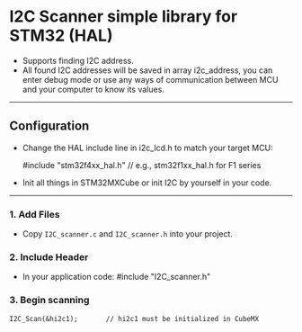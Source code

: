# I2C Scanner simple library for STM32 (HAL)
- Supports finding I2C address.
- All found I2C addresses will be saved in array i2c_address, you can enter debug mode or use any ways of communication between MCU and your computer to know its values.
---

## Configuration
- Change the HAL include line in i2c_lcd.h to match your target MCU:

	#include "stm32f4xx_hal.h"   // e.g., stm32f1xx_hal.h for F1 series


- Init all things in STM32MXCube or init I2C by yourself in your code. 
---

### 1. Add Files
- Copy `I2C_scanner.c` and `I2C_scanner.h` into your project.

### 2. Include Header
- In your application code:  #include "I2C_scanner.h"

### 3. Begin scanning
	I2C_Scan(&hi2c1); 		// hi2c1 must be initialized in CubeMX






